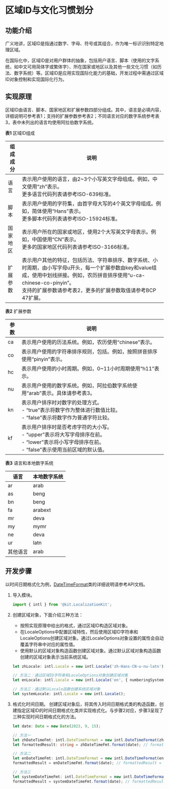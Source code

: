 # 区域ID与文化习惯划分


## 功能介绍

广义地讲，区域ID是指通过数字、字母、符号或其组合，作为唯一标识识别特定地理区域。

在国际化中，区域ID是对用户群体的抽象，包括用户语言、脚本（使用的文字系统，如中文可用简体字或繁体字）、所在国家或地区以及其他一些文化习惯（如历法、数字系统）等。区域ID是应用实现国际化能力的基础，开发过程中需通过区域ID对象控制和实现国际化行为。


## 实现原理

区域ID由语言、脚本、国家地区和扩展参数四部分组成。其中，语言是必填内容，详细说明可参考表1；支持的扩展参数参考表2；不同语言对应的数字系统参考表3，表中未列出的语言均使用阿拉伯数字系统。

**表1** 区域ID组成

| 组成成分 | 说明 | 
| -------- | -------- |
| 语言 | 表示用户使用的语言，由2~3个小写英文字母组成。例如，中文使用“zh”表示。<br/>更多语言代码列表请参考ISO-639标准。 | 
| 脚本 | 表示用户使用的字符集，由首字母大写的4个英文字母组成。例如，简体使用“Hans”表示。<br/>更多脚本代码列表请参考ISO-15924标准。 | 
| 国家地区 | 表示用户所在的国家或地区，使用2个大写英文字母表示。例如，中国使用“CN”表示。<br/>更多的国家地区代码列表请参考ISO-3166标准。 | 
| 扩展参数 | 表示用户其他的特征，包括历法、字符串排序、数字系统、小时周期，由小写字母u开头，每一个扩展参数由key和value组成，使用中划线拼接。例如，农历拼音排序使用“u-ca-chinese-co-pinyin”。<br/>支持的扩展参数请参考表2，更多的扩展参数取值请参考BCP 47扩展。 | 

**表2** 扩展参数

| 参数 | 说明 | 
| -------- | -------- |
| ca | 表示用户使用的历法系统。例如，农历使用“chinese”表示。 | 
| co | 表示用户使用的字符串排序规则，包括。例如，按照拼音排序使用“pinyin”表示。 | 
| hc | 表示用户使用的小时周期。例如，0~11小时周期使用“h11”表示。 | 
| nu | 表示用户使用的数字系统。例如，阿拉伯数字系统使用“arab”表示。具体请参考表3。 | 
| kn | 表示用户排序时对数字的处理方式。<br/>- “true”表示将数字作为整体进行数值比较。<br/>- “false”表示将数字作为普通字符比较。 | 
| kf | 表示用户排序时是否考虑字符的大小写。<br/>- “upper”表示将大写字母排序在前。<br/>- “lower”表示将小写字母排序在前。<br/>- “false”表示使用当前区域的默认值。 | 

**表3** 语言和本地数字系统

| 语言 | 本地数字系统 | 
| -------- | -------- |
| ar | arab | 
| as | beng | 
| bn | beng | 
| fa | arabext | 
| mr | deva | 
| my | mymr | 
| ne | deva | 
| ur | latn | 
| 其他语言 | arab | 


## 开发步骤

以时间日期格式化为例，[DateTimeFormat](../reference/apis-localization-kit/js-apis-intl.md#datetimeformat)类的详细说明请参考API文档。

1. 导入模块。
   ```ts
   import { intl } from '@kit.LocalizationKit';
   ```

2. 创建区域对象，下面介绍三种方法：
   - 按照实现原理中给出的格式，通过区域ID构造区域对象。
   - 在LocaleOptions中配置区域特性，然后使用区域ID字符串和LocaleOptions创建区域对象。通过LocaleOptions对象设置的属性会自动覆盖字符串中对应的属性值。
   - 使用默认的区域对象构造函数创建区域对象。通过默认区域对象构造函数创建的区域对象表示当前系统区域。

   ```ts
   let zhLocale: intl.Locale = new intl.Locale('zh-Hans-CN-u-nu-latn');

   // 方法二：通过区域ID字符串和LocaleOptions对象创建区域对象
   let enLocale: intl.Locale = new intl.Locale('en', { numberingSystem: 'latn' });

   // 方法三：通过默认Locale函数创建系统区域对象
   let systemLocale: intl.Locale = new intl.Locale();
   ```

3. 格式化时间日期。
   创建区域对象后，将其传入时间日期格式类的构造函数，创建指定区域ID的时间日期格式化类并实现格式化。与步骤2对应，步骤3呈现了三种实现时间日期格式化的方法。

   ```ts
   let date: Date = new Date(2023, 9, 15);

   // 方法一
   let zhDateTimeFmt: intl.DateTimeFormat = new intl.DateTimeFormat(zhLocale.toString());
   let formattedResult: string = zhDateTimeFmt.format(date); // formattedResult = '2023/10/15'

   // 方法二
   let enDateTimeFmt: intl.DateTimeFormat = new intl.DateTimeFormat(enLocale.toString());
   formattedResult = enDateTimeFmt.format(date); // formattedResult = '10/15/23'

   // 方法三
   let systemDateTimeFmt: intl.DateTimeFormat = new intl.DateTimeFormat(systemLocale.toString());
   formattedResult = systemDateTimeFmt.format(date); // formattedResult = '2023/10/15' （具体显示效果依赖于当前系统环境）
   ```
